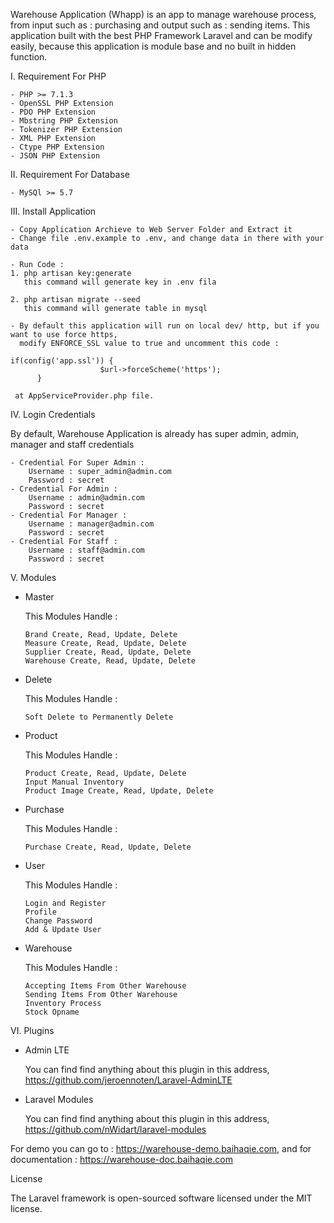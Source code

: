 Warehouse Application (Whapp) is an app to manage warehouse process, from input such as : purchasing and output such as : sending items. This application built with the best PHP Framework Laravel and can be modify easily, because this application is module base and no built in hidden function.

I. Requirement For PHP

    - PHP >= 7.1.3
    - OpenSSL PHP Extension
    - PDO PHP Extension
    - Mbstring PHP Extension
    - Tokenizer PHP Extension
    - XML PHP Extension
    - Ctype PHP Extension
    - JSON PHP Extension


II. Requirement For Database

    - MySQl >= 5.7


III. Install Application

    - Copy Application Archieve to Web Server Folder and Extract it
    - Change file .env.example to .env, and change data in there with your data

    - Run Code :
	1. php artisan key:generate
	   this command will generate key in .env fila

	2. php artisan migrate --seed
	   this command will generate table in mysql

    - By default this application will run on local dev/ http, but if you want to use force https,
      modify ENFORCE_SSL value to true and uncomment this code :

	if(config('app.ssl')) {
                 	    $url->forceScheme('https');
          }

     at AppServiceProvider.php file.

IV. Login Credentials

By default, Warehouse Application is already has super admin, admin, manager and staff credentials

    - Credential For Super Admin :
        Username : super_admin@admin.com
        Password : secret
    - Credential For Admin :
        Username : admin@admin.com
        Password : secret
    - Credential For Manager :
        Username : manager@admin.com
        Password : secret
    - Credential For Staff :
        Username : staff@admin.com
        Password : secret

V. Modules

- Master

  This Modules Handle :

      Brand Create, Read, Update, Delete
      Measure Create, Read, Update, Delete
      Supplier Create, Read, Update, Delete
      Warehouse Create, Read, Update, Delete


- Delete

  This Modules Handle :

      Soft Delete to Permanently Delete


- Product

  This Modules Handle :

      Product Create, Read, Update, Delete
      Input Manual Inventory
      Product Image Create, Read, Update, Delete


- Purchase

  This Modules Handle :

      Purchase Create, Read, Update, Delete


- User

  This Modules Handle :

      Login and Register
      Profile
      Change Password
      Add & Update User


- Warehouse

  This Modules Handle :

      Accepting Items From Other Warehouse
      Sending Items From Other Warehouse
      Inventory Process
      Stock Opname



VI. Plugins

- Admin LTE

  You can find find anything about this plugin in this address, https://github.com/jeroennoten/Laravel-AdminLTE

- Laravel Modules

  You can find find anything about this plugin in this address, https://github.com/nWidart/laravel-modules


For demo you can go to : https://warehouse-demo.baihaqie.com, and for documentation : https://warehouse-doc.baihaqie.com

License

The Laravel framework is open-sourced software licensed under the MIT license.
